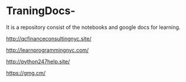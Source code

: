 # TraningDocs-
It is a repository consist of the notebooks and google docs for learning.



http://qcfinanceconsultingnyc.site/

http://learnprogrammingnyc.com/

http://python247help.site/

https://gmg.cm/

